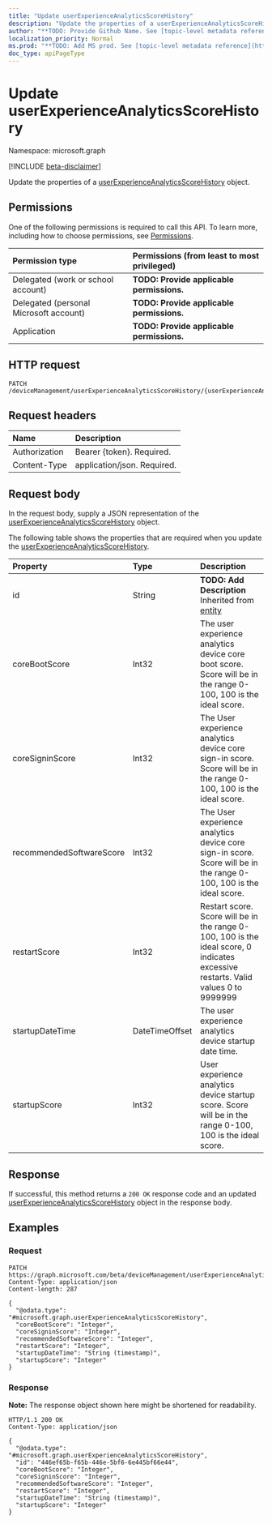 ```yaml
---
title: "Update userExperienceAnalyticsScoreHistory"
description: "Update the properties of a userExperienceAnalyticsScoreHistory object."
author: "**TODO: Provide Github Name. See [topic-level metadata reference](https://msgo.azurewebsites.net/add/document/guidelines/metadata.html#topic-level-metadata)**"
localization_priority: Normal
ms.prod: "**TODO: Add MS prod. See [topic-level metadata reference](https://msgo.azurewebsites.net/add/document/guidelines/metadata.html#topic-level-metadata)**"
doc_type: apiPageType
---
```


# Update userExperienceAnalyticsScoreHistory
Namespace: microsoft.graph

[!INCLUDE [beta-disclaimer](../../includes/beta-disclaimer.md)]

Update the properties of a [userExperienceAnalyticsScoreHistory](../resources/userexperienceanalyticsscorehistory.md) object.

## Permissions
One of the following permissions is required to call this API. To learn more, including how to choose permissions, see [Permissions](/graph/permissions-reference).

|Permission type|Permissions (from least to most privileged)|
|:---|:---|
|Delegated (work or school account)|**TODO: Provide applicable permissions.**|
|Delegated (personal Microsoft account)|**TODO: Provide applicable permissions.**|
|Application|**TODO: Provide applicable permissions.**|

## HTTP request

<!-- {
  "blockType": "ignored"
}
-->
``` http
PATCH /deviceManagement/userExperienceAnalyticsScoreHistory/{userExperienceAnalyticsScoreHistoryId}
```

## Request headers
|Name|Description|
|:---|:---|
|Authorization|Bearer {token}. Required.|
|Content-Type|application/json. Required.|

## Request body
In the request body, supply a JSON representation of the [userExperienceAnalyticsScoreHistory](../resources/userexperienceanalyticsscorehistory.md) object.

The following table shows the properties that are required when you update the [userExperienceAnalyticsScoreHistory](../resources/userexperienceanalyticsscorehistory.md).

|Property|Type|Description|
|:---|:---|:---|
|id|String|**TODO: Add Description** Inherited from [entity](../resources/entity.md)|
|coreBootScore|Int32|The user experience analytics device core boot score. Score will be in the range 0-100, 100 is the ideal score.|
|coreSigninScore|Int32|The User experience analytics device core sign-in score. Score will be in the range 0-100, 100 is the ideal score.|
|recommendedSoftwareScore|Int32|The User experience analytics device core sign-in score. Score will be in the range 0-100, 100 is the ideal score.|
|restartScore|Int32|Restart score. Score will be in the range 0-100, 100 is the ideal score, 0 indicates excessive restarts. Valid values 0 to 9999999|
|startupDateTime|DateTimeOffset|The user experience analytics device startup date time.|
|startupScore|Int32|User experience analytics device startup score. Score will be in the range 0-100, 100 is the ideal score.|



## Response

If successful, this method returns a `200 OK` response code and an updated [userExperienceAnalyticsScoreHistory](../resources/userexperienceanalyticsscorehistory.md) object in the response body.

## Examples

### Request
<!-- {
  "blockType": "request",
  "name": "update_userexperienceanalyticsscorehistory"
}
-->
``` http
PATCH https://graph.microsoft.com/beta/deviceManagement/userExperienceAnalyticsScoreHistory/{userExperienceAnalyticsScoreHistoryId}
Content-Type: application/json
Content-length: 287

{
  "@odata.type": "#microsoft.graph.userExperienceAnalyticsScoreHistory",
  "coreBootScore": "Integer",
  "coreSigninScore": "Integer",
  "recommendedSoftwareScore": "Integer",
  "restartScore": "Integer",
  "startupDateTime": "String (timestamp)",
  "startupScore": "Integer"
}
```


### Response
**Note:** The response object shown here might be shortened for readability.
<!-- {
  "blockType": "response",
  "truncated": true
}
-->
``` http
HTTP/1.1 200 OK
Content-Type: application/json

{
  "@odata.type": "#microsoft.graph.userExperienceAnalyticsScoreHistory",
  "id": "446ef65b-f65b-446e-5bf6-6e445bf66e44",
  "coreBootScore": "Integer",
  "coreSigninScore": "Integer",
  "recommendedSoftwareScore": "Integer",
  "restartScore": "Integer",
  "startupDateTime": "String (timestamp)",
  "startupScore": "Integer"
}
```

